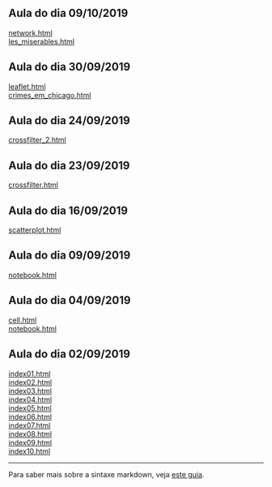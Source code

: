 ## Aula do dia 09/10/2019
[network.html](d3_network/network.html)<br>
[les_miserables.html](d3_network/les_miserables.html)<br>

## Aula do dia 30/09/2019
[leaflet.html](d3_leaflet/leaflet.html)<br>
[crimes_em_chicago.html](d3_leaflet/crimes_em_chicago.html)<br>

## Aula do dia 24/09/2019
[crossfilter_2.html](d3_crossfilter_2/crossfilter_2.html)<br>

## Aula do dia 23/09/2019
[crossfilter.html](d3_crossfilter/crossfilter.html)<br>

## Aula do dia 16/09/2019
[scatterplot.html](d3_update/scatterplot.html)<br>

## Aula do dia 09/09/2019
[notebook.html](d3_scale/notebook.html)<br>

## Aula do dia 04/09/2019
[cell.html](d3_intro/cell.html)<br>
[notebook.html](d3_intro/full-notebook.html)<br>

## Aula do dia 02/09/2019

[index01.html](basic/index01.html)<br>
[index02.html](basic/index02.html)<br>
[index03.html](basic/index03.html)<br>
[index04.html](basic/index04.html)<br>
[index05.html](basic/index05.html)<br>
[index06.html](basic/index06.html)<br>
[index07.html](basic/index07.html)<br>
[index08.html](basic/index08.html)<br>
[index09.html](basic/index09.html)<br>
[index10.html](basic/index10.html)<br>

---

Para saber mais sobre a sintaxe markdown, veja [este guia](https://guides.github.com/features/mastering-markdown/).